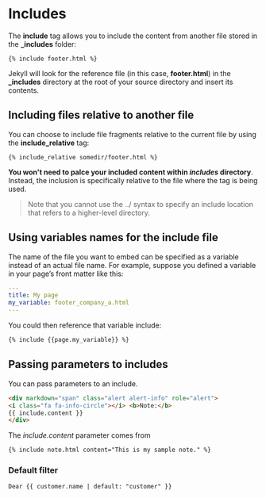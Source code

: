 # Includes

The **include** tag allows you to include the content from another file stored in the **_includes** folder:

```liquid
{% include footer.html %}
```

Jekyll will look for the reference file (in this case, **footer.html**) in the **_includes** directory at the root of your source directory and insert its contents.

## Including files relative to another file

You can choose to include file fragments relative to the current file by using the **include_relative** tag:

```liquid
{% include_relative somedir/footer.html %}
```

**You won't need to palce your included content within *includes* directory**. Instead, the inclusion is specifically relative to the file where the tag is being used.

> Note that you cannot use the ../ syntax to specify an include location that refers to a higher-level directory.

## Using variables names for the include file

The name of the file you want to embed can be specified as a variable instead of an actual file name. For example, suppose you defined a variable in your page’s front matter like this:

```yaml
---
title: My page
my_variable: footer_company_a.html
---
```

You could then reference that variable include:

```html
{% include {{page.my_variable}} %}
```

## Passing parameters to includes

You can pass parameters to an include.

```html
<div markdown="span" class="alert alert-info" role="alert">
<i class="fa fa-info-circle"></i> <b>Note:</b>
{{ include.content }}
</div>
```

The *include.content* parameter comes from

```html
{% include note.html content="This is my sample note." %} 
```

### Default filter

```html
Dear {{ customer.name | default: "customer" }}
```

